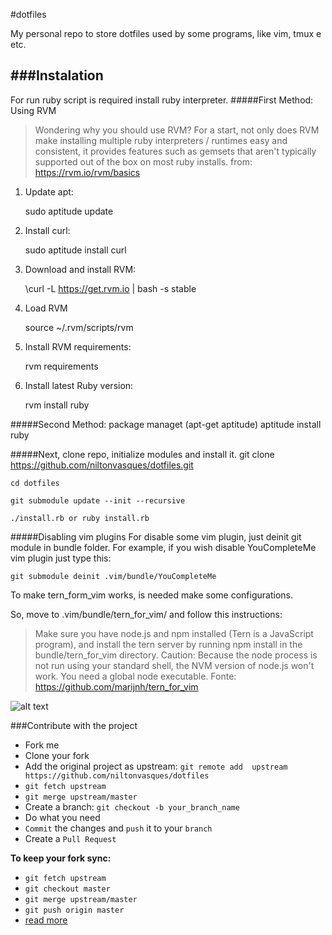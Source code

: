 #dotfiles

My personal repo to store dotfiles used by some programs, like vim, tmux e etc.

###Instalation
---------------------

For run ruby script is required install ruby interpreter.
#####First Method: Using RVM
> Wondering why you should use RVM? For a start, not only does RVM make installing 
> multiple ruby interpreters / runtimes easy and consistent, it provides features 
> such as gemsets that aren't typically supported out of the box on most ruby installs.
> from: https://rvm.io/rvm/basics

1) Update apt:

    sudo aptitude update
2) Install curl:

    sudo aptitude install curl
3) Download and install RVM:

    \curl -L https://get.rvm.io | bash -s stable
4) Load RVM

    source ~/.rvm/scripts/rvm
5) Install RVM requirements:

    rvm requirements
6) Install latest Ruby version:

    rvm install ruby 
    
#####Second Method: package managet (apt-get aptitude)
    aptitude install ruby

#####Next, clone repo, initialize modules and install it.
    git clone https://github.com/niltonvasques/dotfiles.git

    cd dotfiles

    git submodule update --init --recursive

    ./install.rb or ruby install.rb

#####Disabling vim plugins
For disable some vim plugin, just deinit git module in bundle folder. 
For example, if you wish disable YouCompleteMe vim plugin just type this:

    git submodule deinit .vim/bundle/YouCompleteMe

To make tern_form_vim works, is needed make some configurations.

So, move to .vim/bundle/tern_for_vim/ and follow this instructions:

> Make sure you have node.js and npm installed (Tern is a JavaScript program), and install the tern server by running npm install in the bundle/tern_for_vim directory.
> Caution: Because the node process is not run using your standard shell, the NVM version of node.js won't work. You need a global node executable.
> Fonte: https://github.com/marijnh/tern_for_vim

![alt text](https://github.com/niltonvasques/dotfiles/raw/master/docs/res/ss.png "Screenshot")

###Contribute with the project


* Fork me
* Clone your fork
* Add the original project as upstream: `git remote add  upstream https://github.com/niltonvasques/dotfiles`
* `git fetch upstream`
* `git merge upstream/master`
* Create a branch: `git checkout -b your_branch_name`
* Do what you need
* `Commit` the changes and `push` it to your `branch`
* Create a `Pull Request`

__To keep your fork sync:__

* `git fetch upstream`
* `git checkout master`
* `git merge upstream/master`
* `git push origin master`
* [read more](https://help.github.com/articles/syncing-a-fork/)
